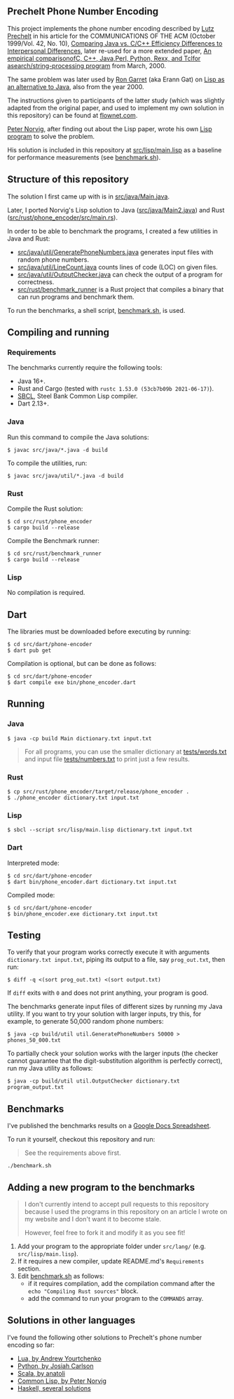 ## Prechelt Phone Number Encoding

This project implements the phone number encoding described by [Lutz Prechelt](https://twitter.com/prechelt)
in his article for the COMMUNICATIONS OF THE ACM (October 1999/Vol. 42, No. 10), [Comparing Java vs. C/C++ Efficiency Differences to Interpersonal Differences](https://www.ebhakt.info/dl/Comparejavaandc_D9F7/compare_java_c.pdf),
later re-used for a more extended paper, [An empirical comparisonofC, C++, Java,Perl, Python, Rexx, and Tclfor asearch/string-processing program](http://page.mi.fu-berlin.de/prechelt/Biblio/jccpprtTR.pdf)
from March, 2000.

The same problem was later used by [Ron Garret](https://flownet.com/ron/) (aka Erann Gat) on
[Lisp as an alternative to Java](https://flownet.com/ron/papers/lisp-java/lisp-java.pdf), also from the year 2000.

The instructions given to participants of the latter study (which was slightly adapted from the original paper,
and used to implement my own solution in this repository) can be found at
[flownet.com](https://flownet.com/ron/papers/lisp-java/instructions.html).

[Peter Norvig](https://norvig.com/), after finding out about the Lisp paper, wrote his own
[Lisp program](http://www.norvig.com/java-lisp.html) to solve the problem.

His solution is included in this repository at [src/lisp/main.lisp](src/lisp/main.lisp) as a baseline for performance
measurements (see [benchmark.sh](benchmark.sh)).

## Structure of this repository

The solution I first came up with is in [src/java/Main.java](src/java/Main.java).

Later, I ported Norvig's Lisp solution to Java ([src/java/Main2.java](src/java/Main2.java))
and Rust ([src/rust/phone_encoder/src/main.rs](src/rust/phone_encoder/src/main.rs)).

In order to be able to benchmark the programs, I created a few utilities in Java and Rust:

* [src/java/util/GeneratePhoneNumbers.java](src/java/util/GeneratePhoneNumbers.java) generates input files with random phone numbers.
* [src/java/util/LineCount.java](src/java/util/LineCount.java) counts lines of code (LOC) on given files.
* [src/java/util/OutputChecker.java](src/java/util/OutputChecker.java) can check the output of a program for correctness.
* [src/rust/benchmark_runner](src/rust/benchmark_runner) is a Rust project that compiles a binary that can run programs and benchmark them.

To run the benchmarks, a shell script, [benchmark.sh](benchmark.sh), is used.

## Compiling and running

### Requirements

The benchmarks currently require the following tools:

* Java 16+.
* Rust and Cargo (tested with `rustc 1.53.0 (53cb7b09b 2021-06-17)`).
* [SBCL](https://lisp-lang.org/learn/getting-started/), Steel Bank Common Lisp compiler.
* Dart 2.13+.

### Java

Run this command to compile the Java solutions:

```
$ javac src/java/*.java -d build
```

To compile the utilities, run:

```
$ javac src/java/util/*.java -d build
```

### Rust

Compile the Rust solution:

```
$ cd src/rust/phone_encoder
$ cargo build --release
```

Compile the Benchmark runner:

```
$ cd src/rust/benchmark_runner
$ cargo build --release
```

### Lisp

No compilation is required.

## Dart

The libraries must be downloaded before executing by running:

```
$ cd src/dart/phone-encoder
$ dart pub get
```

Compilation is optional, but can be done as follows:

```
$ cd src/dart/phone-encoder
$ dart compile exe bin/phone_encoder.dart
```

## Running

### Java

```
$ java -cp build Main dictionary.txt input.txt
```

> For all programs, you can use the smaller dictionary at [tests/words.txt](tests/words.txt)
> and input file [tests/numbers.txt](tests/numbers.txt) to print just a few results.

### Rust

```
$ cp src/rust/phone_encoder/target/release/phone_encoder .
$ ./phone_encoder dictionary.txt input.txt
```

### Lisp

```
$ sbcl --script src/lisp/main.lisp dictionary.txt input.txt
```

### Dart

Interpreted mode:

```
$ cd src/dart/phone-encoder
$ dart bin/phone_encoder.dart dictionary.txt input.txt
```

Compiled mode:

```
$ cd src/dart/phone-encoder
$ bin/phone_encoder.exe dictionary.txt input.txt
```

## Testing

To verify that your program works correctly execute it with arguments `dictionary.txt input.txt`, piping its output
to a file, say `prog_out.txt`, then run:

```
$ diff -q <(sort prog_out.txt) <(sort output.txt)
```

If `diff` exits with `0` and does not print anything, your program is good.

The benchmarks generate input files of different sizes by running my Java utility. If you want to try your solution
with larger inputs, try this, for example, to generate 50,000 random phone numbers:

```
$ java -cp build/util util.GeneratePhoneNumbers 50000 > phones_50_000.txt
```

To partially check your solution works with the larger inputs
(the checker cannot guarantee that the digit-substitution algorithm is perfectly correct),
run my Java utility as follows:

```
$ java -cp build/util util.OutputChecker dictionary.txt program_output.txt
```

## Benchmarks

I've published the benchmarks results on a [Google Docs Spreadsheet](https://docs.google.com/spreadsheets/d/14MFvpFaJ49XIA8K1coFLvsnIkpEQBbkOZbtTYujvatA/edit?usp=sharing).

To run it yourself, checkout this repository and run:

> See the requirements above first.

```
./benchmark.sh
```

## Adding a new program to the benchmarks

> I don't currently intend to accept pull requests to this repository because I used the programs in this repository on
> an article I wrote on my website and I don't want it to become stale.
>
> However, feel free to fork it and modify it as you see fit!

1. Add your program to the appropriate folder under `src/lang/` (e.g. `src/lisp/main.lisp`).
2. If it requires a new compiler, update README.md's `Requirements` section.
3. Edit [benchmark.sh](benchmark.sh) as follows:
    * if it requires compilation, add the compilation command after the `echo "Compiling Rust sources"` block.
    * add the command to run your program to the `COMMANDS` array.
   

## Solutions in other languages

I've found the following other solutions to Prechelt's phone number encoding so far:

* [Lua, by Andrew Yourtchenko](https://gist.github.com/ayourtch/752460)
* [Python, by Josiah Carlson](https://gist.github.com/josiahcarlson/752208)
* [Scala, by anatoli](https://github.com/tolks/scala-test-drive/blob/master/Matcher.scala)
* [Common Lisp, by Peter Norvig](http://www.norvig.com/java-lisp.html)
* [Haskell, several solutions](https://wiki.haskell.org/Phone_number)

